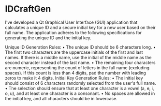 # IDCraftGen
I've developed a Qt Graphical User Interface (GUI) application that calculates a unique ID and a secure initial key for a new user based on their full name. The application adheres to the following specifications for generating the unique ID and the initial key.

Unique ID Generation Rules:
•
The unique ID should be 6 characters long.
•
The first two characters are the uppercase initials of the first and last names. If there is a middle name, use the initial of the middle name as the second character instead of the last name.
•
The remaining four characters are numeric, representing the count of letters in the full name (excluding spaces). If this count is less than 4 digits, pad the number with leading zeros to make it 4 digits.
Initial Key Generation Rules:
•
The initial key should consist of 6 characters randomly selected from the user's full name.
•
The selection should ensure that at least one character is a vowel (a, e, i, o, u), and at least one character is a consonant.
•
No spaces are allowed in the initial key, and all characters should be in lowercase.
